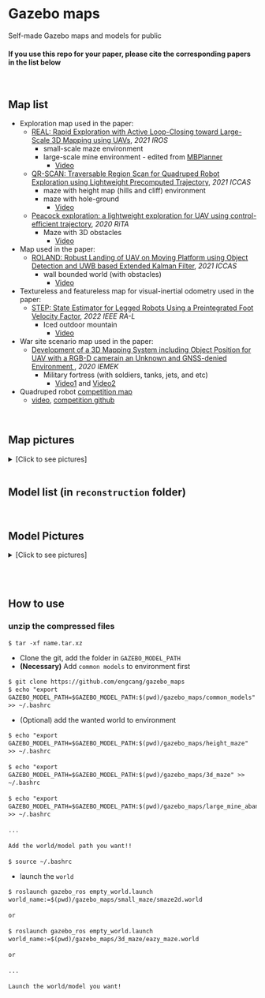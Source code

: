 # Gazebo maps
Self-made Gazebo maps and models for public

#### If you use this repo for your paper, please cite the corresponding papers in the list below

<br>

## Map list
+ Exploration map used in the paper:
  + [REAL: Rapid Exploration with Active Loop-Closing toward Large-Scale 3D Mapping using UAVs](https://ieeexplore.ieee.org/abstract/document/9636611), *2021 IROS*
    + small-scale maze environment
    + large-scale mine environment - edited from [MBPlanner](https://github.com/ntnu-arl/mbplanner_ros/tree/master/planner_gazebo_sim/worlds)
      + [Video](https://youtu.be/Ux6ir2_ayoY)
  + [QR-SCAN: Traversable Region Scan for Quadruped Robot Exploration using Lightweight Precomputed Trajectory](https://ieeexplore.ieee.org/abstract/document/9650025), *2021 ICCAS*
    + maze with height map (hills and cliff) environment
    + maze with hole-ground
      + [Video](https://youtu.be/bz7Ig6GnC-s)
  + [Peacock exploration: a lightweight exploration for UAV using control-efficient trajectory](), *2020 RiTA*
    + Maze with 3D obstacles
      + [Video](https://youtu.be/t3ysB8Y_GCU)
+ Map used in the paper:
  + [ROLAND: Robust Landing of UAV on Moving Platform using Object Detection and UWB based Extended Kalman Filter](https://ieeexplore.ieee.org/abstract/document/9649920), *2021 ICCAS*
    + wall bounded world (with obstacles)
      + [Video](https://youtu.be/lgHbKAFs7ao)
+ Textureless and featureless map for visual-inertial odometry used in the paper:
  + [STEP: State Estimator for Legged Robots Using a Preintegrated Foot Velocity Factor](https://ieeexplore.ieee.org/abstract/document/9712415), *2022 IEEE RA-L*
    + Iced outdoor mountain
      + [Video](https://youtu.be/NvkI6I0nX4c)
+ War site scenario map used in the paper:
  + [Development of a 3D Mapping System including Object Position for UAV with a RGB-D camerain an Unknown and GNSS-denied Environment
](https://koasas.kaist.ac.kr/handle/10203/277738), *2020 IEMEK*
    + Military fortress (with soldiers, tanks, jets, and etc)
      + [Video1](https://youtu.be/5t-6g7UWA7o) and [Video2](https://youtu.be/0L2FCupYuH8)
+ Quadruped robot [competition map](https://github.com/engcang/gazebo_map_for_khnp)
  + [video](https://youtu.be/6oXx2bvzU9Y), [competition github](https://github.com/Woojin-Seol/KVRC2021)

<br>

## Map pictures

<details><summary>[Click to see pictures]</summary>

+ small-scale maze

  <p align="center">
  <img src="images/smaze2d.png" width="300"/>
  </p>

+ large-scale mine

  <p align="center">
  <img src="images/lcmine1.png" width="300"/>
  <img src="images/lcmine2.png" width="300"/>
  </p>

+ maze with height maps

  <p align="center">
  <img src="images/quad.png" width="200"/>
  <img src="images/quad_cliff.png" width="200"/>
  <img src="images/quad_hill_high.png" width="200"/>
  </p>

+ maze with hole-ground

  <p align="center">
  <img src="images/quad_hole_ground.png" width="240"/>
  <img src="images/quad_hole_ground_hill_low.png" width="240"/>
  <img src="images/quad_hole_ground_mini.png" width="120"/>
  </p>

+ maze with 3D obstacles

  <p align="center">
  <img src="images/3dmaze.png" width="400"/>
  </p>

+ tall wall-bounded world

  <p align="center">
  <img src="images/bounding.png" width="250"/>
  <img src="images/bounding_obstacle.png" width="300"/>
  </p>

+ Iced outdoor mountain
  <p align="center">
  <img src="images/ice_mt2.png" width="300"/>
  <img src="images/ice_mt3.png" width="300"/>
  </p>

+ Military fortress
  <p align="center">
  <img src="images/mili.png" width="500"/>
  </p>

</details>


<br>

## Model list (in `reconstruction` folder)

<br>

## Model Pictures

<details><summary>[Click to see pictures]</summary>

+ small-scale maze

  <p align="center">
  <img src="images/smaze2d.png" width="300"/>
  </p>

</details>

<br><br>

## How to use
### unzip the compressed files
```shell
$ tar -xf name.tar.xz
```
+ Clone the git, add the folder in `GAZEBO_MODEL_PATH`
+ **(Necessary)** Add `common models` to environment first
~~~shell
$ git clone https://github.com/engcang/gazebo_maps
$ echo "export GAZEBO_MODEL_PATH=$GAZEBO_MODEL_PATH:$(pwd)/gazebo_maps/common_models" >> ~/.bashrc
~~~

+ (Optional) add the wanted world to environment
~~~shell
$ echo "export GAZEBO_MODEL_PATH=$GAZEBO_MODEL_PATH:$(pwd)/gazebo_maps/height_maze" >> ~/.bashrc

$ echo "export GAZEBO_MODEL_PATH=$GAZEBO_MODEL_PATH:$(pwd)/gazebo_maps/3d_maze" >> ~/.bashrc

$ echo "export GAZEBO_MODEL_PATH=$GAZEBO_MODEL_PATH:$(pwd)/gazebo_maps/large_mine_abandoned" >> ~/.bashrc

...

Add the world/model path you want!!

$ source ~/.bashrc
~~~

+ launch the `world`
~~~shell
$ roslaunch gazebo_ros empty_world.launch world_name:=$(pwd)/gazebo_maps/small_maze/smaze2d.world

or

$ roslaunch gazebo_ros empty_world.launch world_name:=$(pwd)/gazebo_maps/3d_maze/eazy_maze.world

or

...

Launch the world/model you want!
~~~
